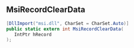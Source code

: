 ## MsiRecordClearData

```csharp
[DllImport("msi.dll", CharSet = CharSet.Auto)]
public static extern int MsiRecordClearData(
   IntPtr hRecord
);
```

